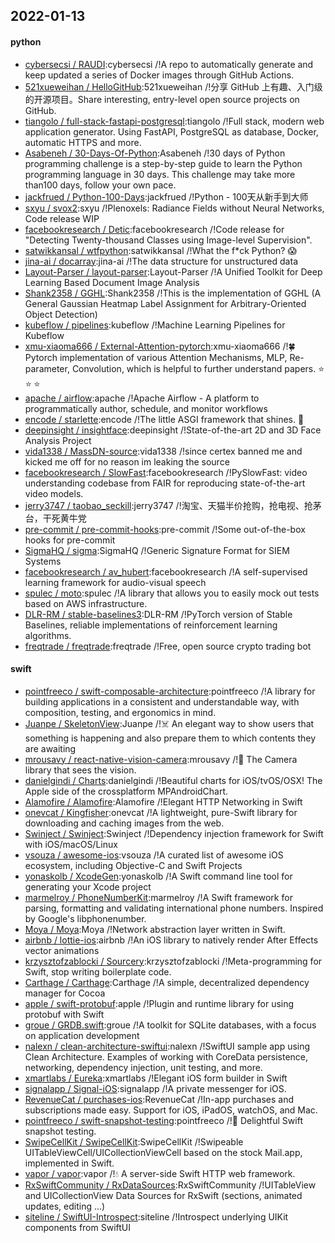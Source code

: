 ## 2022-01-13

#### python
* [cybersecsi / RAUDI](https://github.com/cybersecsi/RAUDI):cybersecsi /!A repo to automatically generate and keep updated a series of Docker images through GitHub Actions.
* [521xueweihan / HelloGitHub](https://github.com/521xueweihan/HelloGitHub):521xueweihan /!分享 GitHub 上有趣、入门级的开源项目。Share interesting, entry-level open source projects on GitHub.
* [tiangolo / full-stack-fastapi-postgresql](https://github.com/tiangolo/full-stack-fastapi-postgresql):tiangolo /!Full stack, modern web application generator. Using FastAPI, PostgreSQL as database, Docker, automatic HTTPS and more.
* [Asabeneh / 30-Days-Of-Python](https://github.com/Asabeneh/30-Days-Of-Python):Asabeneh /!30 days of Python programming challenge is a step-by-step guide to learn the Python programming language in 30 days. This challenge may take more than100 days, follow your own pace.
* [jackfrued / Python-100-Days](https://github.com/jackfrued/Python-100-Days):jackfrued /!Python - 100天从新手到大师
* [sxyu / svox2](https://github.com/sxyu/svox2):sxyu /!Plenoxels: Radiance Fields without Neural Networks, Code release WIP
* [facebookresearch / Detic](https://github.com/facebookresearch/Detic):facebookresearch /!Code release for "Detecting Twenty-thousand Classes using Image-level Supervision".
* [satwikkansal / wtfpython](https://github.com/satwikkansal/wtfpython):satwikkansal /!What the f*ck Python? 😱
* [jina-ai / docarray](https://github.com/jina-ai/docarray):jina-ai /!The data structure for unstructured data
* [Layout-Parser / layout-parser](https://github.com/Layout-Parser/layout-parser):Layout-Parser /!A Unified Toolkit for Deep Learning Based Document Image Analysis
* [Shank2358 / GGHL](https://github.com/Shank2358/GGHL):Shank2358 /!This is the implementation of GGHL (A General Gaussian Heatmap Label Assignment for Arbitrary-Oriented Object Detection)
* [kubeflow / pipelines](https://github.com/kubeflow/pipelines):kubeflow /!Machine Learning Pipelines for Kubeflow
* [xmu-xiaoma666 / External-Attention-pytorch](https://github.com/xmu-xiaoma666/External-Attention-pytorch):xmu-xiaoma666 /!🍀 Pytorch implementation of various Attention Mechanisms, MLP, Re-parameter, Convolution, which is helpful to further understand papers. ⭐ ⭐ ⭐
* [apache / airflow](https://github.com/apache/airflow):apache /!Apache Airflow - A platform to programmatically author, schedule, and monitor workflows
* [encode / starlette](https://github.com/encode/starlette):encode /!The little ASGI framework that shines. 🌟
* [deepinsight / insightface](https://github.com/deepinsight/insightface):deepinsight /!State-of-the-art 2D and 3D Face Analysis Project
* [vida1338 / MassDN-source](https://github.com/vida1338/MassDN-source):vida1338 /!since certex banned me and kicked me off for no reason im leaking the source
* [facebookresearch / SlowFast](https://github.com/facebookresearch/SlowFast):facebookresearch /!PySlowFast: video understanding codebase from FAIR for reproducing state-of-the-art video models.
* [jerry3747 / taobao_seckill](https://github.com/jerry3747/taobao_seckill):jerry3747 /!淘宝、天猫半价抢购，抢电视、抢茅台，干死黄牛党
* [pre-commit / pre-commit-hooks](https://github.com/pre-commit/pre-commit-hooks):pre-commit /!Some out-of-the-box hooks for pre-commit
* [SigmaHQ / sigma](https://github.com/SigmaHQ/sigma):SigmaHQ /!Generic Signature Format for SIEM Systems
* [facebookresearch / av_hubert](https://github.com/facebookresearch/av_hubert):facebookresearch /!A self-supervised learning framework for audio-visual speech
* [spulec / moto](https://github.com/spulec/moto):spulec /!A library that allows you to easily mock out tests based on AWS infrastructure.
* [DLR-RM / stable-baselines3](https://github.com/DLR-RM/stable-baselines3):DLR-RM /!PyTorch version of Stable Baselines, reliable implementations of reinforcement learning algorithms.
* [freqtrade / freqtrade](https://github.com/freqtrade/freqtrade):freqtrade /!Free, open source crypto trading bot

#### swift
* [pointfreeco / swift-composable-architecture](https://github.com/pointfreeco/swift-composable-architecture):pointfreeco /!A library for building applications in a consistent and understandable way, with composition, testing, and ergonomics in mind.
* [Juanpe / SkeletonView](https://github.com/Juanpe/SkeletonView):Juanpe /!☠️ An elegant way to show users that something is happening and also prepare them to which contents they are awaiting
* [mrousavy / react-native-vision-camera](https://github.com/mrousavy/react-native-vision-camera):mrousavy /!📸 The Camera library that sees the vision.
* [danielgindi / Charts](https://github.com/danielgindi/Charts):danielgindi /!Beautiful charts for iOS/tvOS/OSX! The Apple side of the crossplatform MPAndroidChart.
* [Alamofire / Alamofire](https://github.com/Alamofire/Alamofire):Alamofire /!Elegant HTTP Networking in Swift
* [onevcat / Kingfisher](https://github.com/onevcat/Kingfisher):onevcat /!A lightweight, pure-Swift library for downloading and caching images from the web.
* [Swinject / Swinject](https://github.com/Swinject/Swinject):Swinject /!Dependency injection framework for Swift with iOS/macOS/Linux
* [vsouza / awesome-ios](https://github.com/vsouza/awesome-ios):vsouza /!A curated list of awesome iOS ecosystem, including Objective-C and Swift Projects
* [yonaskolb / XcodeGen](https://github.com/yonaskolb/XcodeGen):yonaskolb /!A Swift command line tool for generating your Xcode project
* [marmelroy / PhoneNumberKit](https://github.com/marmelroy/PhoneNumberKit):marmelroy /!A Swift framework for parsing, formatting and validating international phone numbers. Inspired by Google's libphonenumber.
* [Moya / Moya](https://github.com/Moya/Moya):Moya /!Network abstraction layer written in Swift.
* [airbnb / lottie-ios](https://github.com/airbnb/lottie-ios):airbnb /!An iOS library to natively render After Effects vector animations
* [krzysztofzablocki / Sourcery](https://github.com/krzysztofzablocki/Sourcery):krzysztofzablocki /!Meta-programming for Swift, stop writing boilerplate code.
* [Carthage / Carthage](https://github.com/Carthage/Carthage):Carthage /!A simple, decentralized dependency manager for Cocoa
* [apple / swift-protobuf](https://github.com/apple/swift-protobuf):apple /!Plugin and runtime library for using protobuf with Swift
* [groue / GRDB.swift](https://github.com/groue/GRDB.swift):groue /!A toolkit for SQLite databases, with a focus on application development
* [nalexn / clean-architecture-swiftui](https://github.com/nalexn/clean-architecture-swiftui):nalexn /!SwiftUI sample app using Clean Architecture. Examples of working with CoreData persistence, networking, dependency injection, unit testing, and more.
* [xmartlabs / Eureka](https://github.com/xmartlabs/Eureka):xmartlabs /!Elegant iOS form builder in Swift
* [signalapp / Signal-iOS](https://github.com/signalapp/Signal-iOS):signalapp /!A private messenger for iOS.
* [RevenueCat / purchases-ios](https://github.com/RevenueCat/purchases-ios):RevenueCat /!In-app purchases and subscriptions made easy. Support for iOS, iPadOS, watchOS, and Mac.
* [pointfreeco / swift-snapshot-testing](https://github.com/pointfreeco/swift-snapshot-testing):pointfreeco /!📸 Delightful Swift snapshot testing.
* [SwipeCellKit / SwipeCellKit](https://github.com/SwipeCellKit/SwipeCellKit):SwipeCellKit /!Swipeable UITableViewCell/UICollectionViewCell based on the stock Mail.app, implemented in Swift.
* [vapor / vapor](https://github.com/vapor/vapor):vapor /!💧 A server-side Swift HTTP web framework.
* [RxSwiftCommunity / RxDataSources](https://github.com/RxSwiftCommunity/RxDataSources):RxSwiftCommunity /!UITableView and UICollectionView Data Sources for RxSwift (sections, animated updates, editing ...)
* [siteline / SwiftUI-Introspect](https://github.com/siteline/SwiftUI-Introspect):siteline /!Introspect underlying UIKit components from SwiftUI

